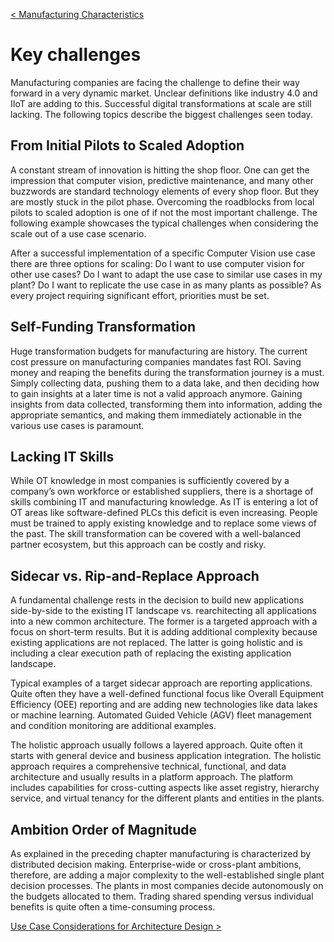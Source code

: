 [< Manufacturing Characteristics](03_Manufacturing_Characteristics.md)

# Key challenges

Manufacturing companies are facing the challenge to define their way
forward in a very dynamic market. Unclear definitions like industry 4.0
and IIoT are adding to this. Successful digital transformations at scale
are still lacking. The following topics describe the biggest challenges
seen today.

## From Initial Pilots to Scaled Adoption

A constant stream of innovation is hitting the shop floor. One can get
the impression that computer vision, predictive maintenance, and many
other buzzwords are standard technology elements of every shop floor.
But they are mostly stuck in the pilot phase. Overcoming the roadblocks
from local pilots to scaled adoption is one of if not the most important
challenge. The following example showcases the typical challenges when
considering the scale out of a use case scenario.

After a successful implementation of a specific Computer Vision use case
there are three options for scaling: Do I want to use computer vision
for other use cases? Do I want to adapt the use case to similar use
cases in my plant? Do I want to replicate the use case in as many plants
as possible? As every project requiring significant effort, priorities
must be set.

## Self-Funding Transformation

Huge transformation budgets for manufacturing are history. The current
cost pressure on manufacturing companies mandates fast ROI. Saving money
and reaping the benefits during the transformation journey is a must.
Simply collecting data, pushing them to a data lake, and then deciding
how to gain insights at a later time is not a valid approach anymore.
Gaining insights from data collected, transforming them into
information, adding the appropriate semantics, and making them
immediately actionable in the various use cases is paramount.

## Lacking IT Skills 

While OT knowledge in most companies is sufficiently covered by a
company’s own workforce or established suppliers, there is a shortage of
skills combining IT and manufacturing knowledge. As IT is entering a lot
of OT areas like software-defined PLCs this deficit is even increasing.
People must be trained to apply existing knowledge and to replace some
views of the past. The skill transformation can be covered with a
well-balanced partner ecosystem, but this approach can be costly and
risky.

## Sidecar vs. Rip-and-Replace Approach

A fundamental challenge rests in the decision to build new applications
side-by-side to the existing IT landscape vs. rearchitecting all
applications into a new common architecture. The former is a targeted
approach with a focus on short-term results. But it is adding additional
complexity because existing applications are not replaced. The latter is
going holistic and is including a clear execution path of replacing the
existing application landscape.

Typical examples of a target sidecar approach are reporting
applications. Quite often they have a well-defined functional focus like
Overall Equipment Efficiency (OEE) reporting and are adding new
technologies like data lakes or machine learning. Automated Guided
Vehicle (AGV) fleet management and condition monitoring are additional
examples.

The holistic approach usually follows a layered approach. Quite often it
starts with general device and business application integration. The
holistic approach requires a comprehensive technical, functional, and
data architecture and usually results in a platform approach. The
platform includes capabilities for cross-cutting aspects like asset
registry, hierarchy service, and virtual tenancy for the different
plants and entities in the plants.

## Ambition Order of Magnitude

As explained in the preceding chapter manufacturing is characterized by
distributed decision making. Enterprise-wide or cross-plant ambitions,
therefore, are adding a major complexity to the well-established single
plant decision processes. The plants in most companies decide
autonomously on the budgets allocated to them. Trading shared spending
versus individual benefits is quite often a time-consuming process.

[Use Case Considerations for Architecture Design >](05_Use_Case_Considerations.md)